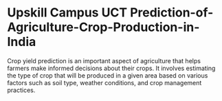 # Upskill Campus UCT Prediction-of-Agriculture-Crop-Production-in-India
Crop yield prediction is an important aspect of agriculture that helps farmers make informed decisions about their crops. It involves estimating the type of crop that will be produced in a given area based on various factors such as soil type, weather conditions, and crop management practices.
